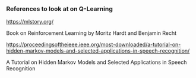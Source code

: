 ### References to look at on Q-Learning

https://mlstory.org/

Book on Reinforcement Learning by Moritz Hardt and Benjamin Recht

https://proceedingsoftheieee.ieee.org/most-downloaded/a-tutorial-on-hidden-markov-models-and-selected-applications-in-speech-recognition/

A Tutorial on Hidden Markov Models and Selected Applications in Speech Recognition

